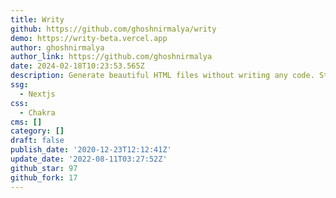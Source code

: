 ```yaml
---
title: Writy
github: https://github.com/ghoshnirmalya/writy
demo: https://writy-beta.vercel.app
author: ghoshnirmalya
author_link: https://github.com/ghoshnirmalya
date: 2024-02-18T10:23:53.565Z
description: Generate beautiful HTML files without writing any code. Still in beta!
ssg:
  - Nextjs
css:
  - Chakra
cms: []
category: []
draft: false
publish_date: '2020-12-23T12:12:41Z'
update_date: '2022-08-11T03:27:52Z'
github_star: 97
github_fork: 17
---
```

